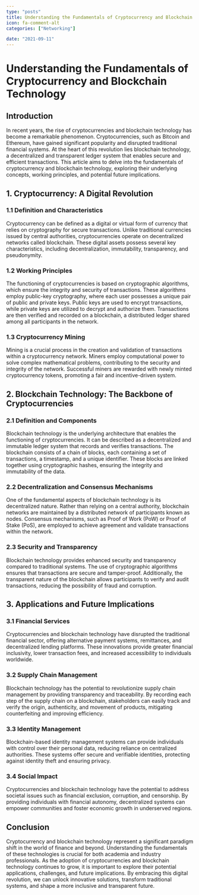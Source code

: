 ```yaml
---
type: "posts"
title: Understanding the Fundamentals of Cryptocurrency and Blockchain Technology
icon: fa-comment-alt
categories: ["Networking"]

date: "2021-09-11"
---
```




# Understanding the Fundamentals of Cryptocurrency and Blockchain Technology

## Introduction

In recent years, the rise of cryptocurrencies and blockchain technology has become a remarkable phenomenon. Cryptocurrencies, such as Bitcoin and Ethereum, have gained significant popularity and disrupted traditional financial systems. At the heart of this revolution lies blockchain technology, a decentralized and transparent ledger system that enables secure and efficient transactions. This article aims to delve into the fundamentals of cryptocurrency and blockchain technology, exploring their underlying concepts, working principles, and potential future implications.

## 1. Cryptocurrency: A Digital Revolution

### 1.1 Definition and Characteristics

Cryptocurrency can be defined as a digital or virtual form of currency that relies on cryptography for secure transactions. Unlike traditional currencies issued by central authorities, cryptocurrencies operate on decentralized networks called blockchain. These digital assets possess several key characteristics, including decentralization, immutability, transparency, and pseudonymity.

### 1.2 Working Principles

The functioning of cryptocurrencies is based on cryptographic algorithms, which ensure the integrity and security of transactions. These algorithms employ public-key cryptography, where each user possesses a unique pair of public and private keys. Public keys are used to encrypt transactions, while private keys are utilized to decrypt and authorize them. Transactions are then verified and recorded on a blockchain, a distributed ledger shared among all participants in the network.

### 1.3 Cryptocurrency Mining

Mining is a crucial process in the creation and validation of transactions within a cryptocurrency network. Miners employ computational power to solve complex mathematical problems, contributing to the security and integrity of the network. Successful miners are rewarded with newly minted cryptocurrency tokens, promoting a fair and incentive-driven system.

## 2. Blockchain Technology: The Backbone of Cryptocurrencies

### 2.1 Definition and Components

Blockchain technology is the underlying architecture that enables the functioning of cryptocurrencies. It can be described as a decentralized and immutable ledger system that records and verifies transactions. The blockchain consists of a chain of blocks, each containing a set of transactions, a timestamp, and a unique identifier. These blocks are linked together using cryptographic hashes, ensuring the integrity and immutability of the data.

### 2.2 Decentralization and Consensus Mechanisms

One of the fundamental aspects of blockchain technology is its decentralized nature. Rather than relying on a central authority, blockchain networks are maintained by a distributed network of participants known as nodes. Consensus mechanisms, such as Proof of Work (PoW) or Proof of Stake (PoS), are employed to achieve agreement and validate transactions within the network.

### 2.3 Security and Transparency

Blockchain technology provides enhanced security and transparency compared to traditional systems. The use of cryptographic algorithms ensures that transactions are secure and tamper-proof. Additionally, the transparent nature of the blockchain allows participants to verify and audit transactions, reducing the possibility of fraud and corruption.

## 3. Applications and Future Implications

### 3.1 Financial Services

Cryptocurrencies and blockchain technology have disrupted the traditional financial sector, offering alternative payment systems, remittances, and decentralized lending platforms. These innovations provide greater financial inclusivity, lower transaction fees, and increased accessibility to individuals worldwide.

### 3.2 Supply Chain Management

Blockchain technology has the potential to revolutionize supply chain management by providing transparency and traceability. By recording each step of the supply chain on a blockchain, stakeholders can easily track and verify the origin, authenticity, and movement of products, mitigating counterfeiting and improving efficiency.

### 3.3 Identity Management

Blockchain-based identity management systems can provide individuals with control over their personal data, reducing reliance on centralized authorities. These systems offer secure and verifiable identities, protecting against identity theft and ensuring privacy.

### 3.4 Social Impact

Cryptocurrencies and blockchain technology have the potential to address societal issues such as financial exclusion, corruption, and censorship. By providing individuals with financial autonomy, decentralized systems can empower communities and foster economic growth in underserved regions.

## Conclusion

Cryptocurrency and blockchain technology represent a significant paradigm shift in the world of finance and beyond. Understanding the fundamentals of these technologies is crucial for both academia and industry professionals. As the adoption of cryptocurrencies and blockchain technology continues to grow, it is important to explore their potential applications, challenges, and future implications. By embracing this digital revolution, we can unlock innovative solutions, transform traditional systems, and shape a more inclusive and transparent future.